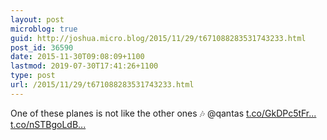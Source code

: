 ```yaml
---
layout: post
microblog: true
guid: http://joshua.micro.blog/2015/11/29/t671088283531743233.html
post_id: 36590
date: 2015-11-30T09:08:09+1100
lastmod: 2019-07-30T17:41:26+1100
type: post
url: /2015/11/29/t671088283531743233.html
---
```

One of these planes is not like the other ones 🎶 @qantas [t.co/GkDPc5tFr...](https://t.co/GkDPc5tFrs) [t.co/nSTBgoLdB...](https://t.co/nSTBgoLdBx)

